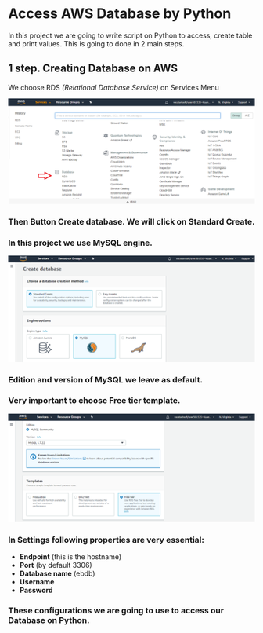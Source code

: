 # Access AWS Database by Python
 In this project we are going to write script on Python to access, create table and print values.
 This is going to done in 2 main steps.

## **1 step. Creating Database on AWS**
 We choose RDS *(Relational Database Service)* on Services Menu

 ![RDS](RDS.png)

### Then Button **Create database**. We will click on **Standard Create**.
### In this project we use **MySQL** engine.

 ![MySQL](MySQL.png)

### **Edition** and **version** of MySQL we leave as default.

### Very important to choose **Free tier** template.  

  ![Freetire](Freetire.png)

### In **Settings** following properties are very essential:
   - **Endpoint** (this is the hostname)
   - **Port** (by default 3306)
   - **Database name** (ebdb)
   - **Username**
   - **Password**
### These configurations we are going to use to access our Database on Python.
